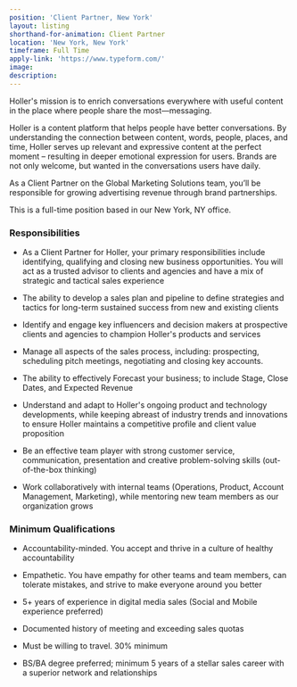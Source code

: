 ```yaml
---
position: 'Client Partner, New York'
layout: listing
shorthand-for-animation: Client Partner
location: 'New York, New York'
timeframe: Full Time
apply-link: 'https://www.typeform.com/'
image:
description:
---
```


Holler's mission is to enrich conversations everywhere with useful content in the place where people share the most—messaging.

Holler is a content platform that helps people have better conversations. By understanding the connection between content, words, people, places, and time, Holler serves up relevant and expressive content at the perfect moment – resulting in deeper emotional expression for users. Brands are not only welcome, but wanted in the conversations users have daily.

As a Client Partner on the Global Marketing Solutions team, you’ll be responsible for growing advertising revenue through brand partnerships.

This is a full-time position based in our New York, NY office.

### Responsibilities

* As a Client Partner for Holler, your primary responsibilities include identifying, qualifying and closing new business opportunities. You will act as a trusted advisor to clients and agencies and have a mix of strategic and tactical sales experience

* The ability to develop a sales plan and pipeline to define strategies and tactics for long-term sustained success from new and existing clients

* Identify and engage key influencers and decision makers at prospective clients and agencies to champion Holler's products and services

* Manage all aspects of the sales process, including: prospecting, scheduling pitch meetings, negotiating and closing key accounts.

* The ability to effectively Forecast your business; to include Stage, Close Dates, and Expected Revenue

* Understand and adapt to Holler's ongoing product and technology developments, while keeping abreast of industry trends and innovations to ensure Holler maintains a competitive profile and client value proposition

* Be an effective team player with strong customer service, communication, presentation and creative problem-solving skills (out-of-the-box thinking)

* Work collaboratively with internal teams (Operations, Product, Account Management, Marketing), while mentoring new team members as our organization grows

### Minimum Qualifications

* Accountability-minded. You accept and thrive in a culture of healthy accountability

* Empathetic. You have empathy for other teams and team members, can tolerate mistakes, and strive to make everyone around you better

* 5+ years of experience in digital media sales (Social and Mobile experience preferred)

* Documented history of meeting and exceeding sales quotas

* Must be willing to travel. 30% minimum

* BS/BA degree preferred; minimum 5 years of a stellar sales career with a superior network and relationships